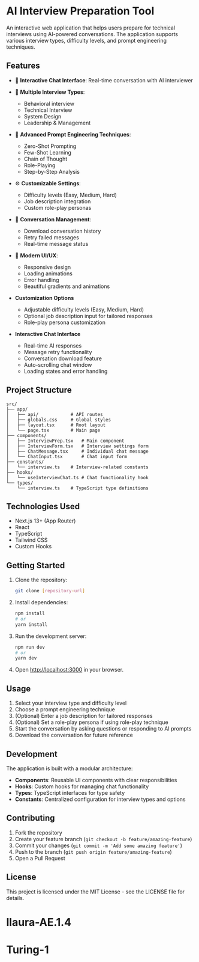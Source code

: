 # AI Interview Preparation Tool

An interactive web application that helps users prepare for technical interviews using AI-powered conversations. The application supports various interview types, difficulty levels, and prompt engineering techniques.

## Features

- 🤖 **Interactive Chat Interface**: Real-time conversation with AI interviewer
- 🎯 **Multiple Interview Types**:
  - Behavioral interview
  - Technical Interview
  - System Design
  - Leadership & Management
- 🧠 **Advanced Prompt Engineering Techniques**:
  - Zero-Shot Prompting
  - Few-Shot Learning
  - Chain of Thought
  - Role-Playing
  - Step-by-Step Analysis
- ⚙️ **Customizable Settings**:
  - Difficulty levels (Easy, Medium, Hard)
  - Job description integration
  - Custom role-play personas
- 💾 **Conversation Management**:
  - Download conversation history
  - Retry failed messages
  - Real-time message status
- 🎨 **Modern UI/UX**:
  - Responsive design
  - Loading animations
  - Error handling
  - Beautiful gradients and animations

- **Customization Options**
  - Adjustable difficulty levels (Easy, Medium, Hard)
  - Optional job description input for tailored responses
  - Role-play persona customization

- **Interactive Chat Interface**
  - Real-time AI responses
  - Message retry functionality
  - Conversation download feature
  - Auto-scrolling chat window
  - Loading states and error handling

## Project Structure

```
src/
├── app/
│   ├── api/            # API routes
│   ├── globals.css     # Global styles
│   ├── layout.tsx      # Root layout
│   └── page.tsx        # Main page
├── components/
│   ├── InterviewPrep.tsx   # Main component
│   ├── InterviewForm.tsx   # Interview settings form
│   ├── ChatMessage.tsx     # Individual chat message
│   └── ChatInput.tsx       # Chat input form
├── constants/
│   └── interview.ts    # Interview-related constants
├── hooks/
│   └── useInterviewChat.ts # Chat functionality hook
└── types/
    └── interview.ts    # TypeScript type definitions
```

## Technologies Used

- Next.js 13+ (App Router)
- React
- TypeScript
- Tailwind CSS
- Custom Hooks

## Getting Started

1. Clone the repository:
   ```bash
   git clone [repository-url]
   ```

2. Install dependencies:
   ```bash
   npm install
   # or
   yarn install
   ```

3. Run the development server:
   ```bash
   npm run dev
   # or
   yarn dev
   ```

4. Open [http://localhost:3000](http://localhost:3000) in your browser.

## Usage

1. Select your interview type and difficulty level
2. Choose a prompt engineering technique
3. (Optional) Enter a job description for tailored responses
4. (Optional) Set a role-play persona if using role-play technique
5. Start the conversation by asking questions or responding to AI prompts
6. Download the conversation for future reference

## Development

The application is built with a modular architecture:

- **Components**: Reusable UI components with clear responsibilities
- **Hooks**: Custom hooks for managing chat functionality
- **Types**: TypeScript interfaces for type safety
- **Constants**: Centralized configuration for interview types and options

## Contributing

1. Fork the repository
2. Create your feature branch (`git checkout -b feature/amazing-feature`)
3. Commit your changes (`git commit -m 'Add some amazing feature'`)
4. Push to the branch (`git push origin feature/amazing-feature`)
5. Open a Pull Request

## License

This project is licensed under the MIT License - see the LICENSE file for details.




# llaura-AE.1.4
# Turing-1
